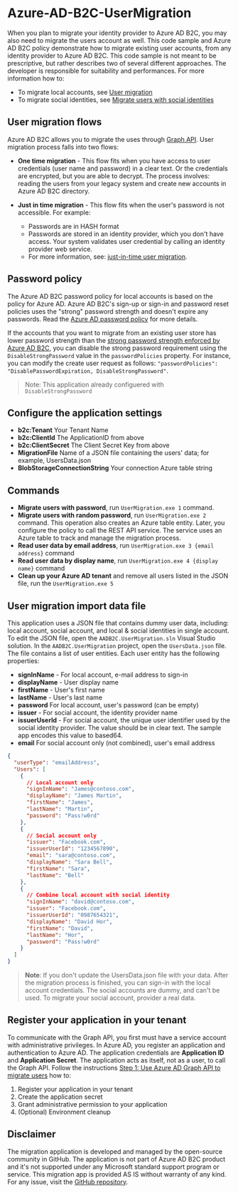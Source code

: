 # Azure-AD-B2C-UserMigration

When you plan to migrate your identity provider to Azure AD B2C, you may also need to migrate the users account as well. This code sample and Azure AD B2C policy demonstrate how to migrate existing user accounts, from any identity provider to Azure AD B2C. This code sample is not meant to be prescriptive, but rather describes two of several different approaches. The developer is responsible for suitability and performances.
For more information how to:
* To migrate local accounts, see [User migration](https://docs.microsoft.com/en-us/azure/active-directory-b2c/active-directory-b2c-user-migration)
* To migrate social identities, see [Migrate users with social identities](https://docs.microsoft.com/en-us/azure/active-directory-b2c/active-directory-b2c-social-migration)

## User migration flows
Azure AD B2C allows you to migrate the uses through [Graph API](https://docs.microsoft.com/en-us/azure/active-directory-b2c/active-directory-b2c-devquickstarts-graph-dotnet). User migration process falls into two flows:

* **One time migration** - This flow fits when you have access to user credentials (user name and password) in a clear text. Or the credentials are encrypted, but you are able to decrypt. The process involves: reading the users from your legacy system and create new accounts in Azure AD B2C directory.

* **Just in time migration** - This flow fits when the user's password is not accessible. For example:
    * Passwords are in HASH format
    * Passwords are stored in an identity provider, which you don't have access. Your system validates user credential by calling an identity provider web service.
    * For more information, see:  [just-in-time user migration](just-in-time-migration.ms).

## Password policy
The Azure AD B2C password policy for local accounts is based on the policy for Azure AD. Azure AD B2C's sign-up or sign-in and password reset policies uses the "strong" password strength and doesn't expire any passwords. Read the [Azure AD password policy](https://msdn.microsoft.com/library/azure/jj943764.aspx) for more details.

If the accounts that you want to migrate from an existing user store has lower password strength than the [strong password strength enforced by Azure AD B2C](https://msdn.microsoft.com/library/azure/jj943764.aspx), you can disable the strong password requirement using the `DisableStrongPassword` value in the `passwordPolicies` property. For instance, you can modify the create user request as follows: `"passwordPolicies": "DisablePasswordExpiration, DisableStrongPassword"`.

> Note: This application already configuered with `DisableStrongPassword` 

## Configure the application settings
* **b2c:Tenant** Your Tenant Name
* **b2c:ClientId** The ApplicationID from above
* **b2c:ClientSecret** The Client Secret Key from above
* **MigrationFile** Name of a JSON file containing the users' data; for example, UsersData.json
* **BlobStorageConnectionString** Your connection Azure table string

## Commands
* **Migrate users with password**, run `UserMigration.exe 1` command.
* **Migrate users with random password**, run `UserMigration.exe 2` command. This operation also creates an Azure table entity. Later, you configure the policy to call the REST API service. The service uses an Azure table to track and manage the migration process.
* **Read user data by email address**, run `UserMigration.exe 3 {email address}` command
* **Read user data by display name**, run `UserMigration.exe 4 {display name}` command
* **Clean up your Azure AD tenant** and remove all users listed in the JSON file, run the `UserMigration.exe 5`


## User migration import data file
This application uses a JSON file that contains dummy user data, including: local account, social account, and local & social identities in single account.  To edit the JSON file, open the `AADB2C.UserMigration.sln` Visual Studio solution. In the `AADB2C.UserMigration` project, open the `UsersData.json` file. The file contains a list of user entities. Each user entity has the following properties:
* **signInName** - For local account, e-mail address to sign-in
* **displayName** - User display name
* **firstName** - User's first name
* **lastName** - User's last name
* **password** For local account, user's password (can be empty)
* **issuer** - For social account, the identity provider name
* **issuerUserId** - For social account, the unique user identifier used by the social identity provider. The value should be in clear text. The sample app encodes this value to  based64.
* **email** For social account only (not combined), user's email address

```JSON
{
  "userType": "emailAddress",
  "Users": [
    {
      // Local account only
      "signInName": "James@contoso.com",
      "displayName": "James Martin",
      "firstName": "James",
      "lastName": "Martin",
      "password": "Pass!w0rd"
    },
    {
      // Social account only
      "issuer": "Facebook.com",
      "issuerUserId": "1234567890",
      "email": "sara@contoso.com",
      "displayName": "Sara Bell",
      "firstName": "Sara",
      "lastName": "Bell"
    },
    {
      // Combine local account with social identity
      "signInName": "david@contoso.com",
      "issuer": "Facebook.com",
      "issuerUserId": "0987654321",
      "displayName": "David Hor",
      "firstName": "David",
      "lastName": "Hor",
      "password": "Pass!w0rd"
    }
  ]
}
```

> **Note**: If you don't update the UsersData.json file with your data. After the migration process is finished, you can sign-in with the local account credentials. The social accounts are dummy, and can't be used. To migrate your social account, provider a real data.

## Register your application in your tenant
To communicate with the Graph API, you first must have a service account with administrative privileges. In Azure AD, you register an application and authentication to Azure AD. The application credentials are **Application ID** and **Application Secret**. The application acts as itself, not as a user, to call the Graph API.
Follow the instructions [Step 1: Use Azure AD Graph API to migrate users](https://docs.microsoft.com/en-us/azure/active-directory-b2c/active-directory-b2c-user-migration#step-1-use-azure-ad-graph-api-to-migrate-users) how to:
1. Register your application in your tenant
1. Create the application secret
1. Grant administrative permission to your application
1. (Optional) Environment cleanup

## Disclaimer
The migration application is developed and managed by the open-source community in GitHub. The application is not part of Azure AD B2C product and it's not supported under any Microsoft standard support program or service. 
This migration app is provided AS IS without warranty of any kind. For any issue, visit the [GitHub repository](https://github.com/yoelhor/Azure-AD-B2C-UserMigration).

